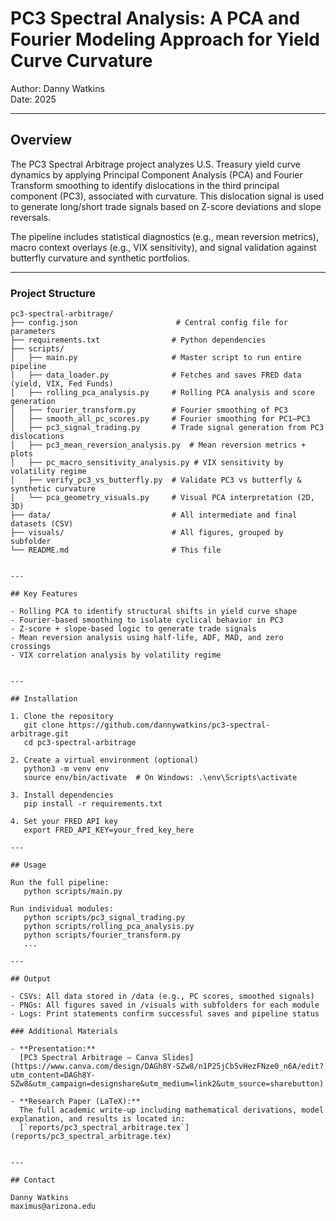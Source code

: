 # PC3 Spectral Analysis: A PCA and Fourier  Modeling Approach for Yield Curve Curvature

Author: Danny Watkins  
Date: 2025

---

## Overview

The PC3 Spectral Arbitrage project analyzes U.S. Treasury yield curve dynamics by applying Principal Component Analysis (PCA) and Fourier Transform smoothing to identify dislocations in the third principal component (PC3), associated with curvature. This dislocation signal is used to generate long/short trade signals based on Z-score deviations and slope reversals.

The pipeline includes statistical diagnostics (e.g., mean reversion metrics), macro context overlays (e.g., VIX sensitivity), and signal validation against butterfly curvature and synthetic portfolios.

---
### Project Structure

```text
pc3-spectral-arbitrage/
├── config.json                      # Central config file for parameters
├── requirements.txt                # Python dependencies
├── scripts/
│   ├── main.py                     # Master script to run entire pipeline
│   ├── data_loader.py              # Fetches and saves FRED data (yield, VIX, Fed Funds)
│   ├── rolling_pca_analysis.py     # Rolling PCA analysis and score generation
│   ├── fourier_transform.py        # Fourier smoothing of PC3
│   ├── smooth_all_pc_scores.py     # Fourier smoothing for PC1–PC3
│   ├── pc3_signal_trading.py       # Trade signal generation from PC3 dislocations
│   ├── pc3_mean_reversion_analysis.py  # Mean reversion metrics + plots
│   ├── pc_macro_sensitivity_analysis.py # VIX sensitivity by volatility regime
│   ├── verify_pc3_vs_butterfly.py  # Validate PC3 vs butterfly & synthetic curvature
│   └── pca_geometry_visuals.py     # Visual PCA interpretation (2D, 3D)
├── data/                           # All intermediate and final datasets (CSV)
├── visuals/                        # All figures, grouped by subfolder
└── README.md                       # This file


---

## Key Features

- Rolling PCA to identify structural shifts in yield curve shape
- Fourier-based smoothing to isolate cyclical behavior in PC3
- Z-score + slope-based logic to generate trade signals
- Mean reversion analysis using half-life, ADF, MAD, and zero crossings
- VIX correlation analysis by volatility regime


---

## Installation

1. Clone the repository
   git clone https://github.com/dannywatkins/pc3-spectral-arbitrage.git
   cd pc3-spectral-arbitrage

2. Create a virtual environment (optional)
   python3 -m venv env
   source env/bin/activate  # On Windows: .\env\Scripts\activate

3. Install dependencies
   pip install -r requirements.txt

4. Set your FRED API key
   export FRED_API_KEY=your_fred_key_here

---

## Usage

Run the full pipeline:
   python scripts/main.py

Run individual modules:
   python scripts/pc3_signal_trading.py
   python scripts/rolling_pca_analysis.py
   python scripts/fourier_transform.py
   ...

---

## Output

- CSVs: All data stored in /data (e.g., PC scores, smoothed signals)
- PNGs: All figures saved in /visuals with subfolders for each module
- Logs: Print statements confirm successful saves and pipeline status

### Additional Materials

- **Presentation:**  
  [PC3 Spectral Arbitrage – Canva Slides](https://www.canva.com/design/DAGh8Y-SZw8/n1P25jCb5vHezFNze0_n6A/edit?utm_content=DAGh8Y-SZw8&utm_campaign=designshare&utm_medium=link2&utm_source=sharebutton)

- **Research Paper (LaTeX):**  
  The full academic write-up including mathematical derivations, model explanation, and results is located in:  
  [`reports/pc3_spectral_arbitrage.tex`](reports/pc3_spectral_arbitrage.tex)


---

## Contact

Danny Watkins  
maximus@arizona.edu
